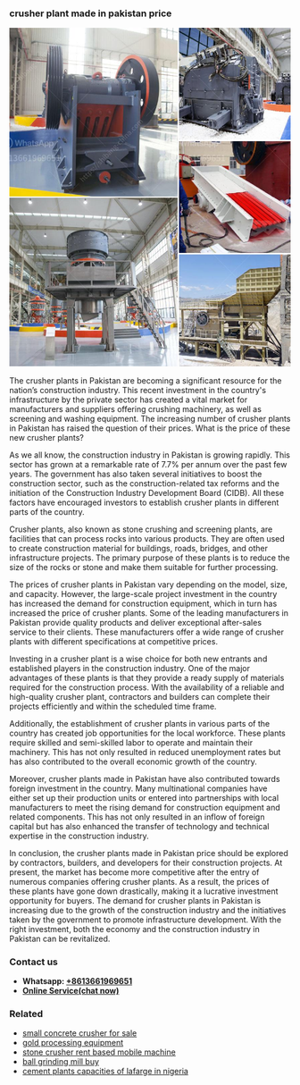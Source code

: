 <h3>crusher plant made in pakistan price</h3><img src='1702953137.jpg' alt=''><p>The crusher plants in Pakistan are becoming a significant resource for the nation’s construction industry. This recent investment in the country's infrastructure by the private sector has created a vital market for manufacturers and suppliers offering crushing machinery, as well as screening and washing equipment. The increasing number of crusher plants in Pakistan has raised the question of their prices. What is the price of these new crusher plants?</p><p>As we all know, the construction industry in Pakistan is growing rapidly. This sector has grown at a remarkable rate of 7.7% per annum over the past few years. The government has also taken several initiatives to boost the construction sector, such as the construction-related tax reforms and the initiation of the Construction Industry Development Board (CIDB). All these factors have encouraged investors to establish crusher plants in different parts of the country.</p><p>Crusher plants, also known as stone crushing and screening plants, are facilities that can process rocks into various products. They are often used to create construction material for buildings, roads, bridges, and other infrastructure projects. The primary purpose of these plants is to reduce the size of the rocks or stone and make them suitable for further processing.</p><p>The prices of crusher plants in Pakistan vary depending on the model, size, and capacity. However, the large-scale project investment in the country has increased the demand for construction equipment, which in turn has increased the price of crusher plants. Some of the leading manufacturers in Pakistan provide quality products and deliver exceptional after-sales service to their clients. These manufacturers offer a wide range of crusher plants with different specifications at competitive prices.</p><p>Investing in a crusher plant is a wise choice for both new entrants and established players in the construction industry. One of the major advantages of these plants is that they provide a ready supply of materials required for the construction process. With the availability of a reliable and high-quality crusher plant, contractors and builders can complete their projects efficiently and within the scheduled time frame.</p><p>Additionally, the establishment of crusher plants in various parts of the country has created job opportunities for the local workforce. These plants require skilled and semi-skilled labor to operate and maintain their machinery. This has not only resulted in reduced unemployment rates but has also contributed to the overall economic growth of the country.</p><p>Moreover, crusher plants made in Pakistan have also contributed towards foreign investment in the country. Many multinational companies have either set up their production units or entered into partnerships with local manufacturers to meet the rising demand for construction equipment and related components. This has not only resulted in an inflow of foreign capital but has also enhanced the transfer of technology and technical expertise in the construction industry.</p><p>In conclusion, the crusher plants made in Pakistan price should be explored by contractors, builders, and developers for their construction projects. At present, the market has become more competitive after the entry of numerous companies offering crusher plants. As a result, the prices of these plants have gone down drastically, making it a lucrative investment opportunity for buyers. The demand for crusher plants in Pakistan is increasing due to the growth of the construction industry and the initiatives taken by the government to promote infrastructure development. With the right investment, both the economy and the construction industry in Pakistan can be revitalized.</p><h3>Contact us</h3><ul><li><strong>Whatsapp:&nbsp;<a href="https://wa.me/8613661969651">+8613661969651</a></strong></li><li><a href="https://swt.shibang-china.com/?git&amp;zhl&amp;crusher plant made in pakistan price"><strong>Online Service(chat now)</strong></a></li></ul><h3>Related</h3><ul><li><a href='small concrete crusher for sale.md'>small concrete crusher for sale</a></li><li><a href='gold processing equipment.md'>gold processing equipment</a></li><li><a href='stone crusher rent based mobile machine.md'>stone crusher rent based mobile machine</a></li><li><a href='ball grinding mill buy.md'>ball grinding mill buy</a></li><li><a href='cement plants capacities of lafarge in nigeria.md'>cement plants capacities of lafarge in nigeria</a></li></ul>